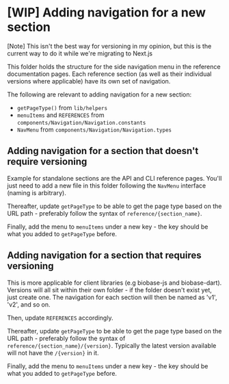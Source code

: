 # [WIP] Adding navigation for a new section

[Note] This isn't the best way for versioning in my opinion, but this is the current way to do it while we're migrating to Next.js

This folder holds the structure for the side navigation menu in the reference documentation pages. Each reference section (as well as their individual versions where applicable) have its own set of navigation.

The following are relevant to adding navigation for a new section:

- `getPageType()` from `lib/helpers`
- `menuItems` and `REFERENCES` from `components/Navigation/Navigation.constants`
- `NavMenu` from `components/Navigation/Navigation.types`

## Adding navigation for a section that doesn't require versioning

Example for standalone sections are the API and CLI reference pages. You'll just need to add a new file in this folder following the `NavMenu` interface (naming is arbitrary).

Thereafter, update `getPageType` to be able to get the page type based on the URL path - preferably follow the syntax of `reference/{section_name}`.

Finally, add the menu to `menuItems` under a new key - the key should be what you added to `getPageType` before.

## Adding navigation for a section that requires versioning

This is more applicable for client libraries (e.g biobase-js and biobase-dart). Versions will all sit within their own folder - if the folder doesn't exist yet, just create one. The navigation for each section will then be named as 'v1', 'v2', and so on.

Then, update `REFERENCES` accordingly.

Thereafter, update `getPageType` to be able to get the page type based on the URL path - preferably follow the syntax of `reference/{section_name}/{version}`. Typically the latest version available will not have the `/{version}` in it.

Finally, add the menu to `menuItems` under a new key - the key should be what you added to `getPageType` before.
